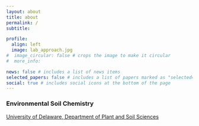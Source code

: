 ```yaml
---
layout: about
title: about
permalink: /
subtitle: 

profile:
  align: left
  image: lab_approach.jpg
#  image_circular: false # crops the image to make it circular
#  more_info: 

news: false # includes a list of news items
selected_papers: false # includes a list of papers marked as "selected={true}"
social: true # includes social icons at the bottom of the page
---
```

### Environmental Soil Chemistry 

<a href='https://www.udel.edu/academics/colleges/canr/departments/plant-and-soil-sciences/'>University of Delaware, Department of Plant and Soil Sciences</a>